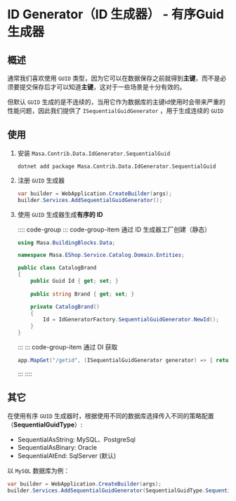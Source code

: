 # ID Generator（ID 生成器） - 有序Guid生成器

## 概述

通常我们喜欢使用 `GUID` 类型，因为它可以在数据保存之前就得到**主键**，而不是必须要提交保存后才可以知道**主键**，这对于一些场景是十分有效的。

但默认 `GUID` 生成的是不连续的，当用它作为数据库的主键id使用时会带来严重的性能问题，因此我们提供了 `ISequentialGuidGenerator` ，用于生成连续的 `GUID`

## 使用

1. 安装 `Masa.Contrib.Data.IdGenerator.SequentialGuid`

   ```shell 终端
   dotnet add package Masa.Contrib.Data.IdGenerator.SequentialGuid
   ```

2. 注册 `GUID` 生成器

   ```csharp 终端
   var builder = WebApplication.CreateBuilder(args);
   builder.Services.AddSequentialGuidGenerator();
   ```

3. 使用 `GUID` 生成器生成**有序的 ID**

   :::: code-group
   ::: code-group-item 通过 ID 生成器工厂创建（静态）

   ```csharp Domain/Entities/CatalogBrand.cs
   using Masa.BuildingBlocks.Data;
   
   namespace Masa.EShop.Service.Catalog.Domain.Entities;
   
   public class CatalogBrand
   {
       public Guid Id { get; set; }
       
       public string Brand { get; set; }
   
       private CatalogBrand()
       {
           Id = IdGeneratorFactory.SequentialGuidGenerator.NewId();
       }
   }
   ```
   :::
   ::: code-group-item 通过 DI 获取

   ```csharp Program.cs
   app.MapGet("/getid", (ISequentialGuidGenerator generator) => { return generator.NewId(); });
   ```
   :::
   ::::

## 其它

在使用有序 `GUID` 生成器时，根据使用不同的数据库选择传入不同的策略配置（**SequentialGuidType**）:

* SequentialAsString: MySQL、PostgreSql
* SequentialAsBinary: Oracle
* SequentialAtEnd: SqlServer (默认)

以 `MySQL` 数据库为例：

```csharp Program.cs l:2
var builder = WebApplication.CreateBuilder(args);
builder.Services.AddSequentialGuidGenerator(SequentialGuidType.SequentialAsString);
```

